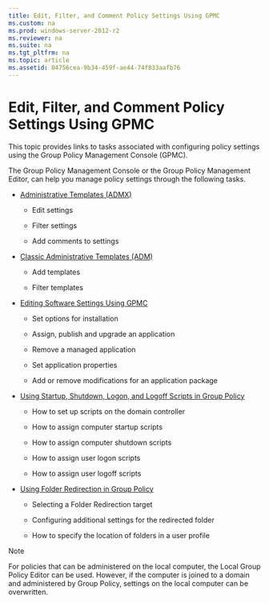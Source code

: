 ```yaml
---
title: Edit, Filter, and Comment Policy Settings Using GPMC
ms.custom: na
ms.prod: windows-server-2012-r2
ms.reviewer: na
ms.suite: na
ms.tgt_pltfrm: na
ms.topic: article
ms.assetid: 04756cea-9b34-459f-ae44-74f833aafb76
---
```

# Edit, Filter, and Comment Policy Settings Using GPMC
This topic provides links to tasks associated with configuring policy settings using the Group Policy Management Console \(GPMC\).

The Group Policy Management Console or the Group Policy Management Editor, can help you manage policy settings through the following tasks.

-   [Administrative Templates \(ADMX\)](Working-with-the-Administrative-Template-Policy-Settings-Using-GPMC.md#BKMK_Edit_ADMX)

    -   Edit settings

    -   Filter settings

    -   Add comments to settings

-   [Classic Administrative Templates \(ADM\)](Working-with-the-Administrative-Template-Policy-Settings-Using-GPMC.md#BKMK_Edit_ADM)

    -   Add templates

    -   Filter templates

-   [Editing Software Settings Using GPMC](Editing-Software-Settings-Using-GPMC.md)

    -   Set options for installation

    -   Assign, publish and upgrade an application

    -   Remove a managed application

    -   Set application properties

    -   Add or remove modifications for an application package

-   [Using Startup, Shutdown, Logon, and Logoff Scripts in Group Policy](Using-Startup,-Shutdown,-Logon,-and-Logoff-Scripts-in-Group-Policy.md)

    -   How to set up scripts on the domain controller

    -   How to assign computer startup scripts

    -   How to assign computer shutdown scripts

    -   How to assign user logon scripts

    -   How to assign user logoff scripts

-   [Using Folder Redirection in Group Policy](Using-Folder-Redirection-in-Group-Policy.md)

    -   Selecting a Folder Redirection target

    -   Configuring additional settings for the redirected folder

    -   How to specify the location of folders in a user profile

> [!NOTE]
> For policies that can be administered on the local computer, the Local Group Policy Editor can be used. However, if the computer is joined to a domain and administered by Group Policy, settings on the local computer can be overwritten.


